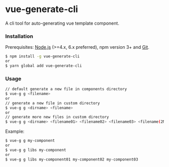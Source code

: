 # vue-generate-cli

A cli tool for auto-generating vue template component.

### Installation

Prerequisites: [Node.js](https://nodejs.org/en/) (>=4.x, 6.x preferred), npm version 3+ and [Git](https://git-scm.com/).

``` bash
$ npm install -g vue-generate-cli
or
$ yarn global add vue-generate-cli
```

### Usage

``` bash
// default generate a new file in components directory
$ vue-g g <filename>
or
// generate a new file in custom directory
$ vue-g g <dirname> <filename>
or
// generate more new files in custom directory
$ vue-g g <dirname> <filename01> <filename02> <filename03> <filename(2N+1)>
```

Example:

``` bash
$ vue-g g my-component
or
$ vue-g g libs my-component
or
$ vue-g g libs my-component01 my-component02 my-component03
```
